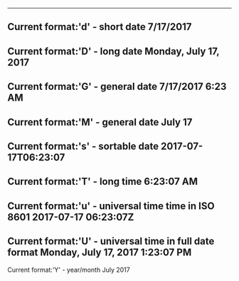--------------------------------------------------------
Current format:'d' - short date
7/17/2017
--------------------------------------------------------
Current format:'D' - long date
Monday, July 17, 2017
--------------------------------------------------------
Current format:'G' - general date
7/17/2017 6:23 AM
--------------------------------------------------------
Current format:'M' - general date
July 17
--------------------------------------------------------
Current format:'s' - sortable date
2017-07-17T06:23:07
--------------------------------------------------------
Current format:'T' - long time
6:23:07 AM
--------------------------------------------------------
Current format:'u' - universal time time in ISO 8601
2017-07-17 06:23:07Z
--------------------------------------------------------
Current format:'U' - universal time in full date format
Monday, July 17, 2017 1:23:07 PM
--------------------------------------------------------
Current format:'Y' - year/month
July 2017
